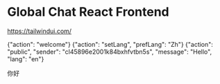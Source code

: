 # Global Chat React Frontend

https://tailwindui.com/

{"action": "welcome"}
{"action": "setLang", "prefLang": "Zh"}
{"action": "public", "sender": "cl45896e2001k84bxhfvtbn5s", "message": "Hello", "lang": "en"}

你好